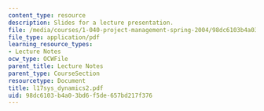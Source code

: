 ```yaml
---
content_type: resource
description: Slides for a lecture presentation.
file: /media/courses/1-040-project-management-spring-2004/98dc6103b4a03bd6f5de657bd217f376_l17sys_dynamics2.pdf
file_type: application/pdf
learning_resource_types:
- Lecture Notes
ocw_type: OCWFile
parent_title: Lecture Notes
parent_type: CourseSection
resourcetype: Document
title: l17sys_dynamics2.pdf
uid: 98dc6103-b4a0-3bd6-f5de-657bd217f376
---
```

